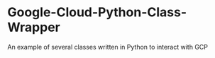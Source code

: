 # Google-Cloud-Python-Class-Wrapper
An example of several classes written in Python to interact with GCP
